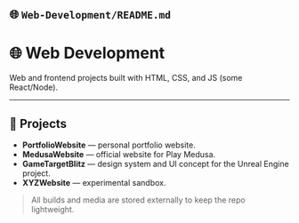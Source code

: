 ## 🌐 `Web-Development/README.md`
# 🌐 Web Development

Web and frontend projects built with HTML, CSS, and JS (some React/Node).

---

## 📁 Projects
- **PortfolioWebsite** — personal portfolio website.  
- **MedusaWebsite** — official website for Play Medusa.  
- **GameTargetBlitz** — design system and UI concept for the Unreal Engine project.  
- **XYZWebsite** — experimental sandbox.

> All builds and media are stored externally to keep the repo lightweight.
